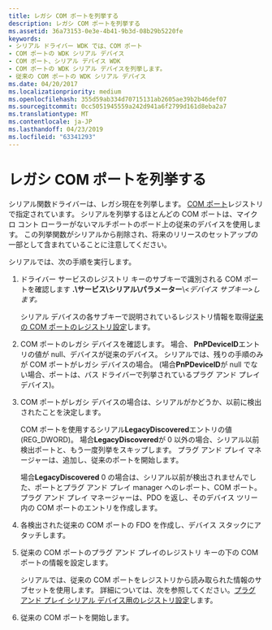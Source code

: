 ```yaml
---
title: レガシ COM ポートを列挙する
description: レガシ COM ポートを列挙する
ms.assetid: 36a73153-0e3e-4b41-9b3d-08b29b5220fe
keywords:
- シリアル ドライバー WDK では、COM ポート
- COM ポートの WDK シリアル デバイス
- COM ポート、シリアル デバイス WDK
- COM ポートの WDK シリアル デバイスを列挙します。
- 従来の COM ポートの WDK シリアル デバイス
ms.date: 04/20/2017
ms.localizationpriority: medium
ms.openlocfilehash: 355d59ab334d70715131ab2605ae39b2b46def07
ms.sourcegitcommit: 0cc5051945559a242d941a6f2799d161d8eba2a7
ms.translationtype: MT
ms.contentlocale: ja-JP
ms.lasthandoff: 04/23/2019
ms.locfileid: "63341293"
---
```

# <a name="enumerating-legacy-com-ports"></a>レガシ COM ポートを列挙する





シリアル関数ドライバーは、レガシ現在を列挙します。 [COM ポート](configuration-of-com-ports.md)レジストリで指定されています。 シリアルを列挙するほとんどの COM ポートは、マイクロ コント ローラーがないマルチポートのボード上の従来のデバイスを使用します。 この列挙関数がシリアルから削除され、将来のリリースのセットアップの一部として含まれていることに注意してください。

シリアルでは、次の手順を実行します。

1.  ドライバー サービスのレジストリ キーのサブキーで識別される COM ポートを確認します **.\\サービス\\シリアル\\パラメーター**\\&lt;*デバイス サブキー&gt;します。*

    シリアル デバイスの各サブキーで説明されているレジストリ情報を取得[従来の COM ポートのレジストリ設定](registry-settings-for-a-legacy-com-port.md)します。

2.  COM ポートのレガシ デバイスを確認します。 場合、 **PnPDeviceID**エントリの値が null、デバイスが従来のデバイス。 シリアルでは、残りの手順のみが COM ポートがレガシ デバイスの場合。 (場合**PnPDeviceID**が null でない場合、ポートは、バス ドライバーで列挙されているプラグ アンド プレイ デバイス)。

3.  COM ポートがレガシ デバイスの場合は、シリアルがかどうか、以前に検出されたことを決定します。

    COM ポートを使用するシリアル**LegacyDiscovered**エントリの値 (REG\_DWORD)。 場合**LegacyDiscovered**が 0 以外の場合、シリアル以前検出ポートと、もう一度列挙をスキップします。 プラグ アンド プレイ マネージャーは、追加し、従来のポートを開始します。

    場合**LegacyDiscovered** 0 の場合は、シリアル以前が検出されませんでした、ポートとプラグ アンド プレイ manager へのレポート、COM ポート。 プラグ アンド プレイ マネージャーは、PDO を返し、そのデバイス ツリー内の COM ポートのエントリを作成します。

4.  各検出された従来の COM ポートの FDO を作成し、デバイス スタックにアタッチします。

5.  従来の COM ポートのプラグ アンド プレイのレジストリ キーの下の COM ポートの情報を設定します。

    シリアルでは、従来の COM ポートをレジストリから読み取られた情報のサブセットを使用します。 詳細については、次を参照してください。[プラグ アンド プレイ シリアル デバイス用のレジストリ設定](registry-settings-for-a-plug-and-play-serial-device.md)します。

6.  従来の COM ポートを開始します。

 

 





